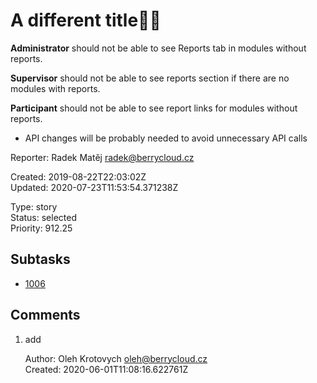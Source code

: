 # A different title🍋🎸

**Administrator** should not be able to see Reports tab in modules without reports.

**Supervisor** should not be able to see reports section if there are no modules with reports.

**Participant** should not be able to see report links for modules without reports.

- API changes will be probably needed to avoid unnecessary API calls

Reporter: Radek Matěj <radek@berrycloud.cz>  

Created: 2019-08-22T22:03:02Z  
Updated: 2020-07-23T11:53:54.371238Z

Type: story  
Status: selected  
Priority: 912.25

## Subtasks
- [1006](1006.md "Archive this")

## Comments
1.  add

    Author: Oleh Krotovych <oleh@berrycloud.cz>  
    Created: 2020-06-01T11:08:16.622761Z  
